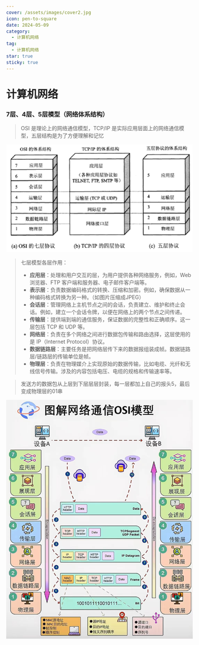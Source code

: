 ```yaml
---
cover: /assets/images/cover2.jpg
icon: pen-to-square
date: 2024-05-09
category:
  - 计算机网络
tag:
  - 计算机网络
star: true
sticky: true
---
```

# 计算机网络
### 7层、4层、5层模型（网络体系结构）

> OSI 是理论上的网络通信模型，TCP/IP 是实际应用层面上的网络通信模型，五层结构是为了方便理解和记忆


![img.png](img.png)
> 七层模型各层作用：
>
> - **应用层**：处理和用户交互的层，为用户提供各种网络服务，例如，Web 浏览器、FTP 客户端和服务器、电子邮件客户端等。
> - **表示层**：负责数据编码格式的转换、压缩和加密。例如，确保数据从一种编码格式转换为另一种。（如图片压缩成JPEG）
> - **会话层**：管理网络上主机节点之间的会话，负责建立、维护和终止会话。例如，建立一个会话令牌，以便在网络上的两个节点之间传递。
> - **传输层**：提供端到端的通信服务，保证数据的完整性和正确顺序。这一层包括 TCP 和 UDP 等。
> - **网络层**：负责在多个网络之间进行数据包传输和路由选择，这层使用的是 IP（Internet Protocol）协议。
> - **数据链路层**：主要任务是把网络层传下来的数据报组装成帧。数据链路层/链路层的传输单位是帧。
> - **物理层**：负责在物理媒介上实现原始的数据传输，比如电缆、光纤和无线信号传输。涉及的内容包括电压、电缆的规格和传输速率等。

> 发送方的数据包从上层到下层层层封装，每一层都加上自己的报头5，最后变成物理层的01串
>
![img_1.png](img_1.png)